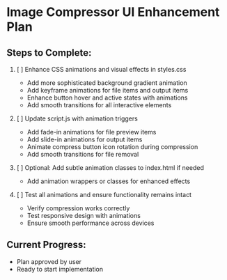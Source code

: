 # Image Compressor UI Enhancement Plan

## Steps to Complete:

1. [ ] Enhance CSS animations and visual effects in styles.css
   - Add more sophisticated background gradient animation
   - Add keyframe animations for file items and output items
   - Enhance button hover and active states with animations
   - Add smooth transitions for all interactive elements

2. [ ] Update script.js with animation triggers
   - Add fade-in animations for file preview items
   - Add slide-in animations for output items
   - Animate compress button icon rotation during compression
   - Add smooth transitions for file removal

3. [ ] Optional: Add subtle animation classes to index.html if needed
   - Add animation wrappers or classes for enhanced effects

4. [ ] Test all animations and ensure functionality remains intact
   - Verify compression works correctly
   - Test responsive design with animations
   - Ensure smooth performance across devices

## Current Progress:
- Plan approved by user
- Ready to start implementation
